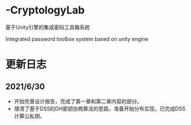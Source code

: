 # -CryptologyLab
基于Unity引擎的集成密码工具箱系统 

Integrated password toolbox system based on unity engine

# 更新日志
## 2021/6/30
- 开始完善设计报告，完成了第一章和第二章内容的部分。
- 理清了基于DSS的DH密钥协商算法的思路，准备开始分布实现，已完成DSS计算公私钥。
